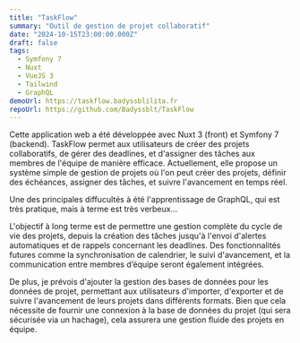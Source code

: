 ```yaml
---
title: "TaskFlow"
summary: "Outil de gestion de projet collaboratif"
date: "2024-10-15T23:00:00.000Z"
draft: false
tags:
  - Symfony 7
  - Nuxt
  - VueJS 3
  - Tailwind
  - GraphQL
demoUrl: https://taskflow.badyssblilita.fr
repoUrl: https://github.com/Badyssblt/TaskFlow
---
```


Cette application web a été développée avec Nuxt 3 (front) et Symfony 7 (backend). TaskFlow permet aux utilisateurs de créer des projets collaboratifs, de gérer des deadlines, et d'assigner des tâches aux membres de l'équipe de manière efficace. Actuellement, elle propose un système simple de gestion de projets où l'on peut créer des projets, définir des échéances, assigner des tâches, et suivre l'avancement en temps réel.

Une des principales diffucultés à été l'apprentissage de GraphQL, qui est très pratique, mais à terme est très verbeux...

L'objectif à long terme est de permettre une gestion complète du cycle de vie des projets, depuis la création des tâches jusqu'à l'envoi d'alertes automatiques et de rappels concernant les deadlines. Des fonctionnalités futures comme la synchronisation de calendrier, le suivi d'avancement, et la communication entre membres d’équipe seront également intégrées.

De plus, je prévois d'ajouter la gestion des bases de données pour les données de projet, permettant aux utilisateurs d'importer, d'exporter et de suivre l'avancement de leurs projets dans différents formats. Bien que cela nécessite de fournir une connexion à la base de données du projet (qui sera sécurisée via un hachage), cela assurera une gestion fluide des projets en équipe.

